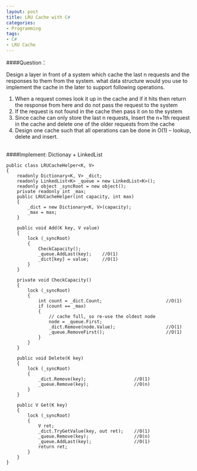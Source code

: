 ```yaml
---
layout: post
title: LRU Cache with C#
categories:
- Programming
tags:
- C#
- LRU Cache
---
```


####Question：

Design a layer in front of a system which cache the last n requests and the responses to them from the system. what data structure would you use to implement the cache in the later to support following operations.

1. When a request comes look it up in the cache and if it hits then return the response from here and do not pass the request to the system
2. If the request is not found in the cache then pass it on to the system
3. Since cache can only store the last n requests, Insert the n+1th request in the cache and delete one of the older requests from the cache
4. Design one cache such that all operations can be done in O(1) – lookup, delete and insert.

<br>
####Implement: Dictionay + LinkedList

    public class LRUCacheHelper<K, V>
    {
        readonly Dictionary<K, V> _dict;
        readonly LinkedList<K> _queue = new LinkedList<K>();
        readonly object _syncRoot = new object();
        private readonly int _max;
        public LRUCacheHelper(int capacity, int max)
        {
            _dict = new Dictionary<K, V>(capacity);
            _max = max;
        }

        public void Add(K key, V value)
        {
            lock (_syncRoot)
            {
                CheckCapacity();
                _queue.AddLast(key);    //O(1)
                _dict[key] = value;     //O(1)
            }
        }

        private void CheckCapacity()
        {
            lock (_syncRoot)
            {
                int count = _dict.Count;                        //O(1)
                if (count == _max)
                {
                    // cache full, so re-use the oldest node
                    node = _queue.First;
                    _dict.Remove(node.Value);                   //O(1)
                    _queue.RemoveFirst();                       //O(1)
                }
            }
        }

        public void Delete(K key)
        {
            lock (_syncRoot)
            {
                _dict.Remove(key);                  //O(1)
                _queue.Remove(key);                 //O(n)
            }
        }

        public V Get(K key)
        {
            lock (_syncRoot)
            {
                V ret;
                _dict.TryGetValue(key, out ret);    //O(1)
                _queue.Remove(key);                 //O(n)
                _queue.AddLast(key);                //O(1)
                return ret;
            }
        }
    }

